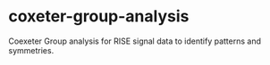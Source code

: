 # coxeter-group-analysis
Coexeter Group analysis for RISE signal data to identify patterns and symmetries. 
